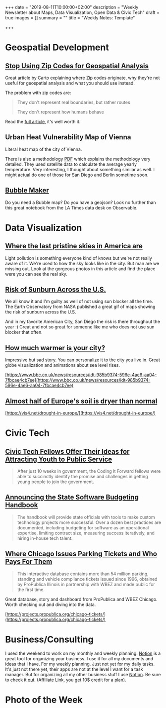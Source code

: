 +++
date = "2019-08-11T10:00:00+02:00"
description = "Weekly Newsletter about Maps, Data Visualization, Open Data & Civic Tech"
draft = true
images = []
summary = ""
title = "Weekly Notes: Template"

+++
# Geospatial Development

## [Stop Using Zip Codes for Geospatial Analysis](https://carto.com/blog/zip-codes-spatial-analysis/)

Great article by Carto explaining where Zip codes originate, why they're not useful for geospatial analysis and what you should use instead.

The problem with zip codes are:

> They don't represent real boundaries, but rather routes
>
> They don't represent how humans behave

Read the [full article](https://carto.com/blog/zip-codes-spatial-analysis/), it's well worth it.

## Urban Heat Vulnerability Map of Vienna

Literal heat map of the city of Vienna. 

There is also a methodology [PDF](https://www.wien.gv.at/stadtentwicklung/energie/pdf/hitzekarte-methode.pdf) which explains the methodology very detailed. They used satellite data to calculate the average yearly temperature. Very interesting, I thought about something similar as well. I might actual do one of those for San Diego and Berlin sometime soon. 

## [Bubble Maker](https://observablehq.com/@datadesk/plug-and-play-bubble-map)

Do you need a Bubble map? Do you have a geojson? Look no further than this great notebook from the LA Times data desk on Observable. 

# Data Visualization

## [Where the last pristine skies in America are](https://www.washingtonpost.com/business/2019/08/06/where-last-pristine-skies-america-are/)

Light pollution is something everyone kind of knows but we're not really aware of it. We're used to how the sky looks like in the city. But man are we missing out. Look at the gorgeous photos in this article and find the place were you can see the real sky. 

## [Risk of Sunburn Across the U.S.](https://earthobservatory.nasa.gov/images/145413/new-map-shows-risk-of-sunburn-across-the-us)

We all know it and I'm guilty as well of not using sun blocker all the time. The Earth Observatory from NASA published a great gif of maps showing the risk of sunburn across the U.S.

And in my favorite American City, San Diego the risk is there throughout the year :) Great and not so great for someone like me who does not use sun blocker that often. 

## [How much warmer is your city?](https://www.bbc.co.uk/news/resources/idt-985b9374-596e-4ae6-aa04-7fbcae4cb7ee)

Impressive but sad story. You can personalize it to the city you live in. Great globe visualization and animations about sea level rises. 

[https://www.bbc.co.uk/news/resources/idt-985b9374-596e-4ae6-aa04-7fbcae4cb7ee](https://www.bbc.co.uk/news/resources/idt-985b9374-596e-4ae6-aa04-7fbcae4cb7ee)

## [Almost half of Europe's soil is dryer than normal](https://vis4.net/drought-in-europe/)

[https://vis4.net/drought-in-europe/](https://vis4.net/drought-in-europe/)

# Civic Tech

## [Civic Tech Fellows Offer Their Ideas for Attracting Youth to Public Service](https://www.nextgov.com/cio-briefing/2019/08/civic-tech-fellows-offer-their-ideas-attracting-youth-public-service/159076/)

> After just 10 weeks in government, the Coding It Forward fellows were able to succinctly identify the promise and challenges in getting young people to join the government.

## [Announcing the State Software Budgeting Handbook](https://18f.gsa.gov/2019/08/05/budgeting-handbook/)

> The handbook will provide state officials with tools to make custom technology projects more successful. Over a dozen best practices are documented, including budgeting for software as an operational expertise, limiting contract size, measuring success iteratively, and hiring in-house tech talent. 

## [Where Chicago Issues Parking Tickets and Who Pays For Them](https://projects.propublica.org/chicago-tickets/)

> This interactive database contains more than 54 million parking, standing and vehicle compliance tickets issued since 1996, obtained by ProPublica Illinois in partnership with WBEZ and made public for the first time. 

Great database, story and dashboard from ProPublica and WBEZ Chicago. Worth checking out and diving into the data. 

[https://projects.propublica.org/chicago-tickets/](https://projects.propublica.org/chicago-tickets/)

# Business/Consulting

I used the weekend to work on my monthly and weekly planning. [Notion](https://www.notion.so/?r=ae698dfc15534740ba1f3db7a89dff7b) is a great tool for organizing your business. I use it for all my documents and ideas that I have. For my weekly planning. Just not yet for my daily tasks. It's just not there yet, their apps are not at the level I want for a task manager. But for organizing all my other business stuff I use [Notion](https://www.notion.so/?r=ae698dfc15534740ba1f3db7a89dff7b). Be sure to check it [out](https://www.notion.so/?r=ae698dfc15534740ba1f3db7a89dff7b). (Affiliate Link, you get 10$ credit for a plan).

# Photo of the Week

<div class="rm-area-end-of-content"></div>